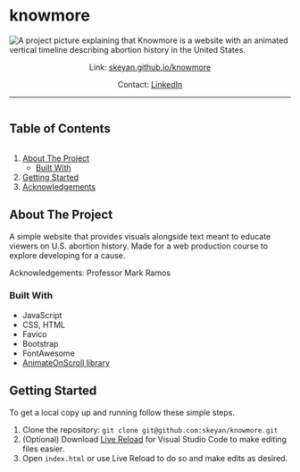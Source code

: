 # knowmore

![A project picture explaining that Knowmore is a website with an animated vertical timeline describing abortion history in the United States.
](https://github.com/skeyan/knowmore/assets/43856300/df0de459-e8da-4a8d-aa78-ecf05e246876)

<div align="center">
  Link: <a href="https://skeyan.github.io/knowmore/" target="_blank">skeyan.github.io/knowmore</a>
  
  Contact: <a href="https://www.linkedin.com/in/sk-evayan/" target="_blank">LinkedIn</a>
</div>

---
<!-- TABLE OF CONTENTS -->
<h2 style="display: inline-block">Table of Contents</h2>
<ol>
  <li>
    <a href="#about-the-project">About The Project</a>
    <ul>
      <li><a href="#built-with">Built With</a></li>
    </ul>
  </li>
  <li><a href="#getting-started">Getting Started</a></li>
  <li><a href="#acknowledgements">Acknowledgements</a></li>
</ol>


<!-- ABOUT THE PROJECT -->
## About The Project
A simple website that provides visuals alongside text meant to educate viewers on U.S. abortion history.
Made for a web production course to explore developing for a cause.

Acknowledgements: Professor Mark Ramos

### Built With
* JavaScript
* CSS, HTML
* Favico
* Bootstrap
* FontAwesome
* [AnimateOnScroll library](https://michalsnik.github.io/aos/)


<!-- GETTING STARTED -->
## Getting Started

To get a local copy up and running follow these simple steps.

1. Clone the repository: `git clone git@github.com:skeyan/knowmore.git`
2. (Optional) Download [Live Reload](https://marketplace.visualstudio.com/items?itemName=ritwickdey.LiveServer) for Visual Studio Code to make editing files easier.
3. Open `index.html` or use Live Reload to do so and make edits as desired.

